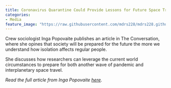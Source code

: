 ```yaml
---
title: Coronavirus Quarantine Could Provide Lessons for Future Space Travel
categories:
- Media
feature_image: "https://raw.githubusercontent.com/mdrs228/mdrs228.github.io/master/bannerIsolation.png"
---
```

    
Crew sociologist Inga Popovaite publishes an article in The Conversation, where she opines that society will be prepared for the future the more we understand how isolation affects regular people.

<!-- more -->
    
She discusses how researchers can leverage the current world circumstances to prepare for both another wave of pandemic and interplanetary space travel. 

_Read the full article from Inga Popovaite [here](https://theconversation.com/coronavirus-quarantine-could-provide-lessons-for-future-space-travel-on-how-regular-people-weather-isolation-134762)_.
